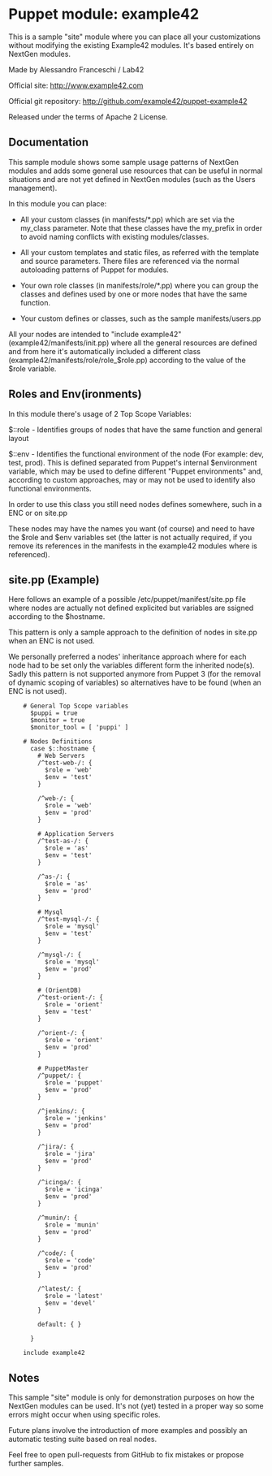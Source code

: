 # Puppet module: example42

This is a sample "site" module where you can place all your customizations without modifying the existing Example42 modules. It's based entirely on NextGen modules.

Made by Alessandro Franceschi / Lab42

Official site: http://www.example42.com

Official git repository: http://github.com/example42/puppet-example42

Released under the terms of Apache 2 License.

## Documentation

This sample module shows some sample usage patterns of NextGen modules and adds some general use resources that can be useful in normal situations and are not yet defined in NextGen modules (such as the Users management).

In this module you can place: 

- All your custom classes (in manifests/*.pp) which are set via the my_class parameter. Note that these classes have the my_prefix in order to avoid naming conflicts with existing modules/classes.

- All your custom templates and static files, as referred with the template and source parameters. There files are referenced via the normal autoloading patterns of Puppet for modules.

- Your own role classes (in manifests/role/*.pp) where you can group the classes and defines used by one or more nodes that have the same function.

- Your custom defines or classes, such as the sample manifests/users.pp

All your nodes are intended to "include example42" (example42/manifests/init.pp) where all the general resources are defined and from here it's automatically included a different class (example42/manifests/role/role_$role.pp) according to the value of the $role variable.


## Roles and Env(ironments)

In this module there's usage of 2 Top Scope Variables:

$::role - Identifies groups of nodes that have the same function and general layout

$::env - Identifies the functional environment of the node (For example: dev, test, prod). This is defined separated from Puppet's internal $environment variable, which may be used to define different "Puppet environments" and, according to custom approaches,  may or may not be used to identify also functional environments. 

In order to use this class you still need nodes defines somewhere, such in a ENC or on site.pp 

These nodes may have the names you want (of course) and need to have the $role and $env variables set (the latter is not actually required, if you remove its references in the manifests in the example42 modules where is referenced).

## site.pp (Example)

Here follows an example of a possible /etc/puppet/manifest/site.pp file where nodes are actually not defined explicited but variables are ssigned according to the $hostname.

This pattern is only a sample approach to the definition of nodes in site.pp when an ENC is not used.

We personally preferred a nodes' inheritance approach where for each node had to be set only the variables different form the inherited node(s). Sadly this pattern is not supported anymore from Puppet 3 (for the removal of dynamic scoping of variables) so alternatives have to be found (when an ENC is not used).

        # General Top Scope variables
          $puppi = true
          $monitor = true
          $monitor_tool = [ 'puppi' ]
        
        # Nodes Definitions
          case $::hostname {
            # Web Servers
            /^test-web-/: {
              $role = 'web'
              $env = 'test'
            }
        
            /^web-/: {
              $role = 'web'
              $env = 'prod'
            }
        
            # Application Servers
            /^test-as-/: {
              $role = 'as'
              $env = 'test'
            }
        
            /^as-/: {
              $role = 'as'
              $env = 'prod'
            }
        
            # Mysql
            /^test-mysql-/: {
              $role = 'mysql'
              $env = 'test'
            }
        
            /^mysql-/: {
              $role = 'mysql'
              $env = 'prod'
            }
        
            # (OrientDB)
            /^test-orient-/: {
              $role = 'orient'
              $env = 'test'
            }
        
            /^orient-/: {
              $role = 'orient'
              $env = 'prod'
            }
        
            # PuppetMaster
            /^puppet/: {
              $role = 'puppet'
              $env = 'prod'
            }
        
            /^jenkins/: {
              $role = 'jenkins'
              $env = 'prod'
            }
        
            /^jira/: {
              $role = 'jira'
              $env = 'prod'
            }
        
            /^icinga/: {
              $role = 'icinga'
              $env = 'prod'
            }
        
            /^munin/: {
              $role = 'munin'
              $env = 'prod'
            }
        
            /^code/: {
              $role = 'code'
              $env = 'prod'
            }
        
            /^latest/: {
              $role = 'latest'
              $env = 'devel'
            }
        
            default: { } 
        
          }
        
        include example42


## Notes

This sample "site" module is only for demonstration purposes on how the NextGen modules can be used. It's not (yet) tested in a proper way so some errors might occur when using specific roles. 

Future plans involve the introduction of more examples and possibly an automatic testing suite based on real nodes.

Feel free to open pull-requests from GitHub to fix mistakes or propose further samples.

